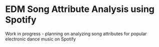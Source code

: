 # EDM Song Attribute Analysis using Spotify
Work in progress - planning on analyzing song attributes for popular electronic dance music on Spotify
